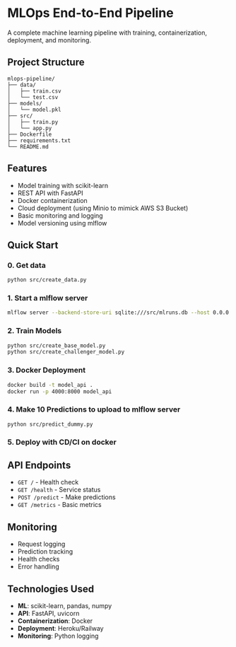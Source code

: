 # MLOps End-to-End Pipeline

A complete machine learning pipeline with training, containerization, deployment, and monitoring.

## Project Structure
```
mlops-pipeline/
├── data/
│   ├── train.csv
│   └── test.csv
├── models/
│   └── model.pkl
├── src/
│   ├── train.py
│   └── app.py
├── Dockerfile
├── requirements.txt
└── README.md
```

## Features
- Model training with scikit-learn
- REST API with FastAPI
- Docker containerization
- Cloud deployment (using Minio to mimick AWS S3 Bucket)
- Basic monitoring and logging
- Model versioning using mlflow


## Quick Start

### 0. Get data
```bash
python src/create_data.py
```

### 1. Start a mlflow server
```bash
mlflow server --backend-store-uri sqlite:///src/mlruns.db --host 0.0.0.0 --port 5001
```

### 2. Train Models
```bash
python src/create_base_model.py
python src/create_challenger_model.py
```


### 3. Docker Deployment
```bash
docker build -t model_api .
docker run -p 4000:8000 model_api
```

### 4. Make 10 Predictions to upload to mlflow server
```bash
python src/predict_dummy.py
```

### 5. Deploy with CD/CI on docker



## API Endpoints
- `GET /` - Health check
- `GET /health` - Service status
- `POST /predict` - Make predictions
- `GET /metrics` - Basic metrics


## Monitoring
- Request logging
- Prediction tracking
- Health checks
- Error handling

## Technologies Used
- **ML**: scikit-learn, pandas, numpy
- **API**: FastAPI, uvicorn
- **Containerization**: Docker
- **Deployment**: Heroku/Railway
- **Monitoring**: Python logging

